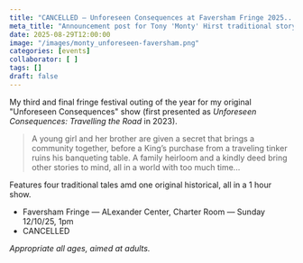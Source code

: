 ```yaml
---
title: "CANCELLED — Unforeseen Consequences at Faversham Fringe 2025..."
meta_title: "Announcement post for Tony 'Monty' Hirst traditional storytelling show 'Unforeseen Consequences' at Faversham Fringe on Sunday October 12th, 2025. "
date: 2025-08-29T12:00:00
image: "/images/monty_unforeseen-faversham.png"
categories: [events]
collaborator: [ ]
tags: []
draft: false
---
```

My third and final fringe festival outing of the year for my original "Unforeseen Consequences" show (first presented as *Unforeseen Consequences: Travelling the Road* in 2023).

> A young girl and her brother are given a secret that brings a community together, before a King’s purchase from a traveling tinker ruins his banqueting table. A family heirloom and a kindly deed bring other stories to mind, all in a world with too much time...

Features four traditional tales amd one original historical, all in a 1 hour show.

- Faversham Fringe — ALexander Center, Charter Room — Sunday 12/10/25, 1pm
- CANCELLED

*Appropriate all ages, aimed at adults.*
